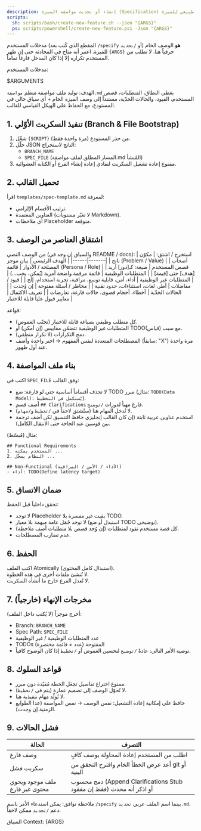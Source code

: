 ```yaml
---
description: إنشاء أو تحديث مواصفة الميزة (Specification) انطلاقاً من وصف نصي طبيعي للميزة.
scripts:
  sh: scripts/bash/create-new-feature.sh --json "{ARGS}"
  ps: scripts/powershell/create-new-feature.ps1 -Json "{ARGS}"
---
```


مدخلات المستخدم (المقطع الذي كُتب بعد `/specify` أو `/تحديد`) **هو** الوصف الخام للميزة. اعتبر أنه متاح في المحادثة حتى إن ظهر `{ARGS}` حرفياً هنا. لا تطلب من المستخدم تكراره إلا إذا كان المدخل فارغاً تماماً.

مدخلات المستخدم:

$ARGUMENTS

الهدف: توليد ملف مواصفة منظم `مواصفة.md` يغطي النطاق، المتطلبات، قصص المستخدم، القيود، والحالات الحدّية، مستنداً إلى وصف الميزة الخام + أي سياق حالي في المستودع، مع الحفاظ على الهيكل القياسي للقالب.

## 1. تنفيذ السكربت الأوّلي (Branch & File Bootstrap)

1. شغّل `{SCRIPT}` (مرة واحدة فقط) من جذر المستودع.
2. حلّل JSON الناتج لاستخراج:
   - `BRANCH_NAME`
   - `SPEC_FILE` (المسار المطلق لملف مواصفة.md المُنشأ)
3. ممنوع إعادة تشغيل السكربت لتفادي إعادة إنشاء الفرع أو الكتابة العشوائية.

## 2. تحميل القالب

اقرأ `templates/spec-template.md` لمعرفة:
- ترتيب الأقسام الإلزامي.
- العناوين المعتمدة (لا تغيّر مستويات Markdown).
- أي ملاحظات Placeholder متوقعة.

## 3. اشتقاق العناصر من الوصف

من الوصف النصي (والسياق إن وجد في README / docs):
استخرج / اشتق:
| مكوّن | ناتج |
|-------|------|
| الهدف الرئيسي | بيان موجز (Problem / Value) |
| أصحاب المصلحة / الأدوار | قائمة (Persona / Role) |
| قصص المستخدم | صيغة: كـ[دور] أريد [هدف] حتى [قيمة] |
| المتطلبات الوظيفية | قائمة مرقمة واضحة أمرية (يُمكن، يجب...) |
| المتطلبات غير الوظيفية | أداء، أمن، قابلية توسع، مراقبة، تجربة استخدام، إلخ |
| قيود / مفاضلات | أطر، لغات، استثناءات، حدود تقنية |
| مخاطر / أسئلة مفتوحة | إن وُجدت |
| الحالات الحدّية | أخطاء، أحجام قصوى، حالات فارغة، تعارضات |
| تعريف الاكتمال | معايير قبول عليا قابلة للاختبار |

قواعد:
- كل متطلب وظيفي بصياغة قابلة للاختبار (تجنّب الغموض).
- المتطلبات غير الوظيفية تتضمّن مقاييس (إن أمكن) أو TODO(قياس) مع سبب.
- دمج التكرارات (لا تكرار منطقي).
- المصطلحات المتعددة لنفس المفهوم → اختر واحدة وأضف (سابقاً: "X") مرة واحدة عند أول ظهور.

## 4. بناء ملف المواصفة

اكتب في `SPEC_FILE` وفق القالب:
- لا تحذف أقساماً أساسية حتى لو فارغة: ضع TODO مبرر (مثال: `TODO(Data Model): يُستكمل في التخطيط`).
- أضف قسم `## Clarifications` فارغ مهيأ لدورات `/توضيح`.
- لا تُدخل المهام هنا (ستُشتق لاحقاً في `/تخطيط` و`/مهام`).
- استخدم عناوين عربية ثابتة (إن كان القالب إنجليزي حافظ التنسيق لكن أضف ترجمة بين قوسين عند الحاجة حتى الانتقال الكامل).

مثال (مُبسّط):
```
## Functional Requirements
1. المستخدم يمكنه ...
2. النظام يسجّل ...

## Non-Functional (الأداء / الأمن / المراقبة)
- أداء: TODO(Define latency target)
```

## 5. ضمان الاتساق

تحقق داخلياً قبل الحفظ:
- لا توجد Placeholder بقيت غير مفسرة بلا TODO.
- لا توجد جُمَل عامة مبهمة بلا معيار (استبدل أو ضع TODO توضيحي).
- كل قصة مستخدم تقود لمتطلبات (إن وُجد قصص بلا متطلبات أضف ملاحظة).
- عدم تضارب المصطلحات.

## 6. الحفظ

اكتب الملف Atomically (استبدال كامل المحتوى).  
لا تُنشئ ملفات أخرى في هذه الخطوة.  
لا تُعدل الفرع خارج ما أنشأه السكربت.

## 7. مخرجات الإنهاء (خارجياً)

أخرج موجزاً (لا يُكتب داخل الملف):
- Branch: `BRANCH_NAME`
- Spec Path: `SPEC_FILE`
- عدد المتطلبات الوظيفية / غير الوظيفية
- TODOs المفتوحة (عدد + قائمة مختصرة)
- توصية الأمر التالي: عادةً `/توضيح` لتحسين الغموض أو `/تخطيط` إذا كان الوضوح كافياً.

## 8. قواعد السلوك

- ممنوع اختراع تفاصيل تجعَل الخطة مُقيّدة دون مبرر.
- لا تُحوّل الوصف إلى تصميم عمارة (يتم في `/تخطيط`).
- لا تُولّد مهام تنفيذية هنا.
- حافظ على إمكانية إعادة التشغيل: نفس الوصف → نفس المواصفة (عدا الطوابع الزمنية إن وجدت).

## 9. فشل الحالات

| الحالة | التصرف |
|--------|--------|
| وصف فارغ | اطلب من المستخدم إعادة المحاولة بوصف كافٍ |
| سكربت فشل | أعد عرض الخطأ الخام واقترح التحقق من git أو البنية |
| ملف موجود ويحوي محتوى غير فارغ | دمج محسوب (Append Clarifications Stub فقط إن مفقود) أو اذكر أنه محدث |

ملاحظة توافق: يمكن استدعاء الأمر باسم `/specify` بينما اسم الملف عربي `تحديد.md`. دعم `/تحديد` ممكن لاحقاً.

السياق Context: {ARGS}
